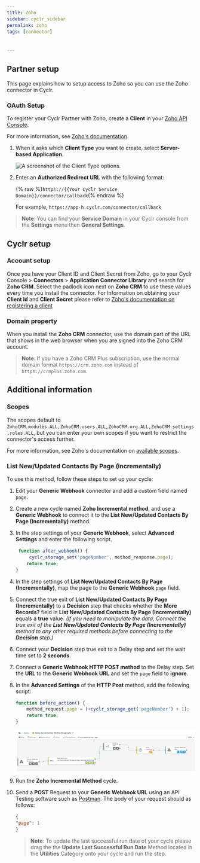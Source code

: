 ```yaml
---
title: Zoho
sidebar: cyclr_sidebar
permalink: zoho
tags: [connector]


---
```


## Partner setup

This page explains how to setup access to Zoho so you can use the Zoho connector in Cyclr.

### OAuth Setup

To register your Cyclr Partner with Zoho, create a **Client** in your [Zoho API Console](https://accounts.zoho.com/developerconsole).

For more information, see [Zoho's documentation](https://www.zoho.com/accounts/protocol/oauth-setup.html).


1. When it asks which **Client Type** you want to create, select **Server-based Application**.

   ![A screenshot of the Client Type options.](./images/Zoho_ClientType.png)


2. Enter an **Authorized Redirect URL** with the following format:

   {% raw %}`https://{{Your Cyclr Service Domain}}/connector/callback`{% endraw %}

   For example, ```https://app-h.cyclr.com/connector/callback```

> **Note**: You can find your **Service Domain** in your Cyclr console from the **Settings** menu then **General Settings**.

## Cyclr setup

### Account setup


Once you have your Client ID and Client Secret from Zoho, go to your Cyclr Console > **Connectors** > **Application Connector Library** and search for **Zoho CRM**. Select the padlock icon next on **Zoho CRM** to use these values every time you install the connector. For Information on obtaining your **Client Id** and **Client Secret** please refer to [Zoho's documentation on registering a client](https://www.zoho.com/accounts/protocol/oauth-setup.html)

### Domain property

When you install the **Zoho CRM** connector, use the domain part of the URL that shows in the web browser when you are signed into the Zoho CRM account.

> **Note**: If you have a Zoho CRM Plus subscription, use the normal domain format `https://crm.zoho.com` instead of `https://crmplus.zoho.com`.


## Additional information

### Scopes

The scopes default to `ZohoCRM.modules.ALL,ZohoCRM.users.ALL,ZohoCRM.org.ALL,ZohoCRM.settings.roles.ALL`, but you can enter your own scopes if you want to restrict the connector's access further.

For more information, see Zoho's documentation on [available scopes](https://www.zoho.com/crm/developer/docs/api/v2/scopes.html).

### List New/Updated Contacts By Page (incrementally)

To use this method, follow these steps to set up your cycle: 

1. Edit your **Generic Webhook** connector and add a custom field named `page`.

2. Create a new cycle named **Zoho Incremental method**, and use a **Generic Webhook** to connect it to the **List New/Updated Contacts By Page (Incrementally)** method. 

3. In the step settings of your **Generic Webhook**, select **Advanced Settings** and enter the following script.

   ```javascript
    function after_webhook() {   
        cyclr_storage_set('pageNumber', method_response.page);
       return true;
   }
   ```

4. In the step settings of **List New/Updated Contacts By Page (Incrementally)**, map the page to the **Generic Webhook** `page` field. 

5. Connect the true exit of **List New/Updated Contacts By Page (Incrementally)** to a **Decision** step that checks whether the **More Records?** field in  **List New/Updated Contacts By Page (Incrementally)** equals a **true** value. 
   _(If you need to manipulate the data, Connect the true exit of the **List New/Updated Contacts By Page (Incrementally)** method to any other required methods before connecting to the **Decision** step.)_

6. Connect your **Decision** step true exit to a Delay step and set the wait time set to **2 seconds**.

7. Connect a **Generic Webhook HTTP POST method** to the Delay step. Set the **URL** to the **Generic Webhook URL** and set the `page` field to **ignore**.

8. In the **Advanced Settings** of the **HTTP Post** method, add the following script:

   ```javascript
   function before_action() {
       method_request.page = (+cyclr_storage_get('pageNumber') + 1);
       return true;
   }
   ```

   ![The zoho incremental cycle.](./images/zoho_incremental_cycle.png)

9. Run the  **Zoho Incremental Method** cycle.

10. Send a **POST** Request to your **Generic Webhook URL** using an API Testing software such as [Postman](https://www.postman.com/). The body of your request should as follows: 

    ```json
    {
    "page": 1
    }
    ```

    

    > **Note**: To update the last successful run date of your cycle please drag the the **Update Last Successful Run Date** Method located in the **Utilities**  Category onto your cycle and run the step. 
